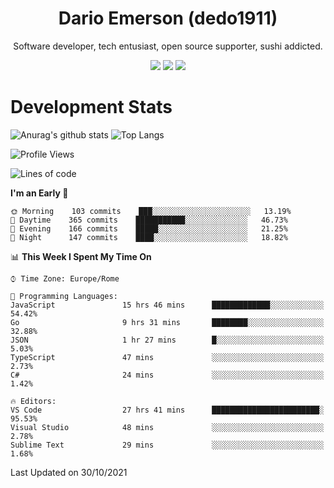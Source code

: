 <div align="center">
  
# Dario Emerson (dedo1911)
Software developer, tech entusiast, open source supporter, sushi addicted.

[![](https://img.shields.io/badge/-Linkedin-informational?style=for-the-badge&logo=linkedin&logoColor=white&color=2867B2)](http://linkedin.com/in/dedo1911)
[![](https://img.shields.io/badge/-Telegram-informational?style=for-the-badge&logo=telegram&logoColor=white&color=0088cc)](https://t.me/dedo1911)
[![](https://img.shields.io/badge/-Facebook-informational?style=for-the-badge&logo=facebook&logoColor=white&color=3b5998)](https://fb.com/dedo1911)

</div>

# Development Stats

![Anurag's github stats](https://github-readme-stats.vercel.app/api?username=dedo1911&count_private=true&show_icons=true&theme=chartreuse-dark)
![Top Langs](https://github-readme-stats.vercel.app/api/top-langs/?username=dedo1911&theme=chartreuse-dark&layout=compact)

<!--START_SECTION:waka-->
![Profile Views](http://img.shields.io/badge/Profile%20Views-0-blue)

![Lines of code](https://img.shields.io/badge/From%20Hello%20World%20I%27ve%20Written-68239%20lines%20of%20code-blue)

**I'm an Early 🐤** 

```text
🌞 Morning    103 commits    ███░░░░░░░░░░░░░░░░░░░░░░   13.19% 
🌆 Daytime    365 commits    ███████████░░░░░░░░░░░░░░   46.73% 
🌃 Evening    166 commits    █████░░░░░░░░░░░░░░░░░░░░   21.25% 
🌙 Night      147 commits    ████░░░░░░░░░░░░░░░░░░░░░   18.82%

```


📊 **This Week I Spent My Time On** 

```text
⌚︎ Time Zone: Europe/Rome

💬 Programming Languages: 
JavaScript               15 hrs 46 mins      █████████████░░░░░░░░░░░░   54.42% 
Go                       9 hrs 31 mins       ████████░░░░░░░░░░░░░░░░░   32.88% 
JSON                     1 hr 27 mins        █░░░░░░░░░░░░░░░░░░░░░░░░   5.03% 
TypeScript               47 mins             ░░░░░░░░░░░░░░░░░░░░░░░░░   2.73% 
C#                       24 mins             ░░░░░░░░░░░░░░░░░░░░░░░░░   1.42%

🔥 Editors: 
VS Code                  27 hrs 41 mins      ████████████████████████░   95.53% 
Visual Studio            48 mins             ░░░░░░░░░░░░░░░░░░░░░░░░░   2.78% 
Sublime Text             29 mins             ░░░░░░░░░░░░░░░░░░░░░░░░░   1.68%

```


 Last Updated on 30/10/2021
<!--END_SECTION:waka-->

<!--
**dedo1911/dedo1911** is a ✨ _special_ ✨ repository because its `README.md` (this file) appears on your GitHub profile.

Here are some ideas to get you started:

- 🔭 I’m currently working on ...
- 🌱 I’m currently learning ...
- 👯 I’m looking to collaborate on ...
- 🤔 I’m looking for help with ...
- 💬 Ask me about ...
- 📫 How to reach me: ...
- 😄 Pronouns: ...
- ⚡ Fun fact: ...
-->
